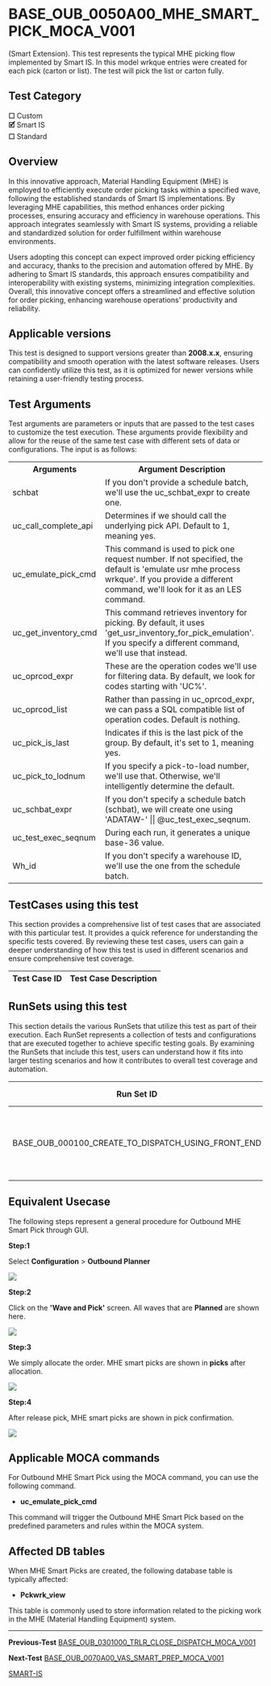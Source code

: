 # **BASE_OUB_0050A00_MHE_SMART_PICK_MOCA_V001**


<!-- SMART_DOC_GEN_TEST_DESCR - Start -->
(Smart Extension).  This test represents the typical MHE picking flow implemented by Smart IS.  In this model wrkque entries were created for each pick (carton or list).  The test will pick the list or carton fully.
<!-- SMART_DOC_GEN_TEST_DESCR - End -->

## **Test Category**

**☐** Custom  
**🗹** Smart IS  
**☐** Standard

## **Overview**

In this innovative approach, Material Handling Equipment (MHE) is employed to efficiently execute order picking tasks within a specified wave, following the established standards of Smart IS implementations. By leveraging MHE capabilities, this method enhances order picking processes, ensuring accuracy and efficiency in warehouse operations. This approach integrates seamlessly with Smart IS systems, providing a reliable and standardized solution for order fulfillment within warehouse environments.

Users adopting this concept can expect improved order picking efficiency and accuracy, thanks to the precision and automation offered by MHE. By adhering to Smart IS standards, this approach ensures compatibility and interoperability with existing systems, minimizing integration complexities. Overall, this innovative concept offers a streamlined and effective solution for order picking, enhancing warehouse operations' productivity and reliability.

## **Applicable versions**

This test is designed to support versions greater than **2008.x.x**, ensuring compatibility and smooth operation with the latest software releases. Users can confidently utilize this test, as it is optimized for newer versions while retaining a user-friendly testing process.

## **Test Arguments**

Test arguments are parameters or inputs that are passed to the test cases to customize the test execution. These arguments provide flexibility and allow for the reuse of the same test case with different sets of data or configurations. The input is as follows:


<!-- SMART_DOC_GEN_TEST_ARG - Start -->
<table>
<tr><th>Arguments</th><th>Argument Description</th></tr>
<tr><td>schbat</td><td>If you don't provide a schedule batch, we'll use the uc_schbat_expr to create one.</td></tr>
<tr><td>uc_call_complete_api</td><td>Determines if we should call the underlying pick API. Default to 1, meaning yes.</td></tr>
<tr><td>uc_emulate_pick_cmd</td><td>This command is used to pick one request number. If not specified, the default is 'emulate usr mhe process wrkque'. If you provide a different command, we'll look for it as an LES command.</td></tr>
<tr><td>uc_get_inventory_cmd</td><td>This command retrieves inventory for picking. By default, it uses 'get_usr_inventory_for_pick_emulation'. If you specify a different command, we'll use that instead.</td></tr>
<tr><td>uc_oprcod_expr</td><td>These are the operation codes we'll use for filtering data. By default, we look for codes starting with 'UC%'.</td></tr>
<tr><td>uc_oprcod_list</td><td>Rather than passing in uc_oprcod_expr, we can pass a SQL compatible list of operation codes. Default is nothing.</td></tr>
<tr><td>uc_pick_is_last</td><td>Indicates if this is the last pick of the group. By default, it's set to 1, meaning yes.</td></tr>
<tr><td>uc_pick_to_lodnum</td><td>If you specify a pick-to-load number, we'll use that. Otherwise, we'll intelligently determine the default.</td></tr>
<tr><td>uc_schbat_expr</td><td>If you don't specify a schedule batch (schbat), we will create one using 'ADATAW-' || @uc_test_exec_seqnum.</td></tr>
<tr><td>uc_test_exec_seqnum</td><td>During each run, it generates a unique base-36 value.</td></tr>
<tr><td>Wh_id</td><td>If you don't specify a warehouse ID, we'll use the one from the schedule batch.</td></tr>
</table>
<!-- SMART_DOC_GEN_TEST_ARG - End -->

## **TestCases using this test**

This section provides a comprehensive list of test cases that are associated with this particular test. It provides a quick reference for understanding the specific tests covered. By reviewing these test cases, users can gain a deeper understanding of how this test is used in different scenarios and ensure comprehensive test coverage.


<!-- SMART_DOC_GEN_TEST_CASE_USING_THIS - Start -->
| Test Case ID | Test Case Description |
| ------------ | --------------------- |

<!-- SMART_DOC_GEN_TEST_CASE_USING_THIS - End -->

## **RunSets using this test**

This section details the various RunSets that utilize this test as part of their execution. Each RunSet represents a collection of tests and configurations that are executed together to achieve specific testing goals. By examining the RunSets that include this test, users can understand how it fits into larger testing scenarios and how it contributes to overall test coverage and automation.


<!-- SMART_DOC_GEN_RUN_SET_USING_THIS - Start -->
| Run Set ID | Run Set Description |
| ---------- | ------------------- |
| BASE_OUB_000100_CREATE_TO_DISPATCH_USING_FRONT_END | create order, plan, allocate (web), release, pick, dispatch |

<!-- SMART_DOC_GEN_RUN_SET_USING_THIS - End -->

## **Equivalent Usecase**

The following steps represent a general procedure for Outbound MHE Smart Pick through GUI.

**Step:1**

Select **Configuration** > **Outbound Planner**

![](BASE_OUB_0050A00_MHE_SMART_PICK_MOCA_V001/image1.png)

**Step:2**

Click on the **'Wave and Pick'** screen. All waves that are **Planned** are shown here.

![](BASE_OUB_0050A00_MHE_SMART_PICK_MOCA_V001/image2.png)

**Step:3**

We simply allocate the order. MHE smart picks are shown in **picks** after allocation.

![](BASE_OUB_0050A00_MHE_SMART_PICK_MOCA_V001/image3.png)

**Step:4**

After release pick, MHE smart picks are shown in pick confirmation.

![](BASE_OUB_0050A00_MHE_SMART_PICK_MOCA_V001/image4.png)

## **Applicable MOCA commands**

For Outbound MHE Smart Pick using the MOCA command, you can use the following command.

-   **uc_emulate_pick_cmd**

This command will trigger the Outbound MHE Smart Pick based on the predefined parameters and rules within the MOCA system.

## **Affected DB tables**

When MHE Smart Picks are created, the following database table is typically affected:

-   **Pckwrk_view**

This table is commonly used to store information related to the picking work in the MHE (Material Handling Equipment) system.

---
 **Previous-Test**
 [BASE_OUB_0301000_TRLR_CLOSE_DISPATCH_MOCA_V001](./tests_docs/BASE_OUB_0301000_TRLR_CLOSE_DISPATCH_MOCA_V001.md)
 
**Next-Test**
  [BASE_OUB_0070A00_VAS_SMART_PREP_MOCA_V001](./tests_docs/BASE_OUB_0070A00_VAS_SMART_PREP_MOCA_V001.md)
  
[SMART-IS](https://www.smart-is.pk) 